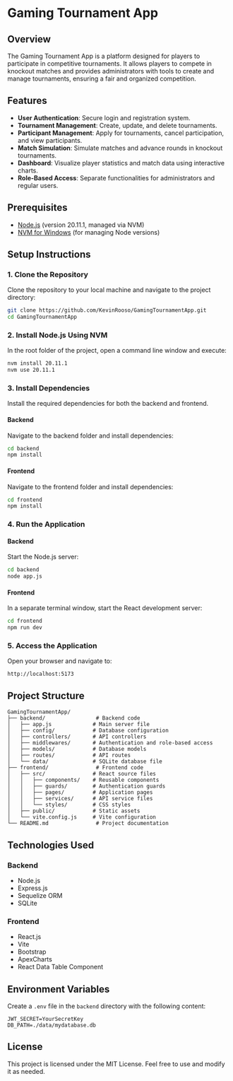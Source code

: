 # Gaming Tournament App

## Overview

The Gaming Tournament App is a platform designed for players to participate in competitive tournaments. It allows players to compete in knockout matches and provides administrators with tools to create and manage tournaments, ensuring a fair and organized competition.

## Features

- **User Authentication**: Secure login and registration system.
- **Tournament Management**: Create, update, and delete tournaments.
- **Participant Management**: Apply for tournaments, cancel participation, and view participants.
- **Match Simulation**: Simulate matches and advance rounds in knockout tournaments.
- **Dashboard**: Visualize player statistics and match data using interactive charts.
- **Role-Based Access**: Separate functionalities for administrators and regular users.

## Prerequisites

- [Node.js](https://nodejs.org/) (version 20.11.1, managed via NVM)
- [NVM for Windows](https://github.com/coreybutler/nvm-windows) (for managing Node versions)

## Setup Instructions

### 1. Clone the Repository

Clone the repository to your local machine and navigate to the project directory:

```bash
git clone https://github.com/KevinRooso/GamingTournamentApp.git
cd GamingTournamentApp
```

### 2. Install Node.js Using NVM

In the root folder of the project, open a command line window and execute:

```bash
nvm install 20.11.1
nvm use 20.11.1
```

### 3. Install Dependencies

Install the required dependencies for both the backend and frontend.

#### Backend
Navigate to the backend folder and install dependencies:

```bash
cd backend
npm install
```

#### Frontend
Navigate to the frontend folder and install dependencies:

```bash
cd frontend
npm install
```

### 4. Run the Application

#### Backend
Start the Node.js server:

```bash
cd backend
node app.js
```

#### Frontend
In a separate terminal window, start the React development server:

```bash
cd frontend
npm run dev
```

### 5. Access the Application

Open your browser and navigate to:

```
http://localhost:5173
```

## Project Structure

```
GamingTournamentApp/
├── backend/                # Backend code
│   ├── app.js             # Main server file
│   ├── config/            # Database configuration
│   ├── controllers/       # API controllers
│   ├── middlewares/       # Authentication and role-based access
│   ├── models/            # Database models
│   ├── routes/            # API routes
│   └── data/              # SQLite database file
├── frontend/               # Frontend code
│   ├── src/               # React source files
│   │   ├── components/    # Reusable components
│   │   ├── guards/        # Authentication guards
│   │   ├── pages/         # Application pages
│   │   ├── services/      # API service files
│   │   └── styles/        # CSS styles
│   ├── public/            # Static assets
│   └── vite.config.js     # Vite configuration
└── README.md               # Project documentation
```

## Technologies Used

### Backend
- Node.js
- Express.js
- Sequelize ORM
- SQLite

### Frontend
- React.js
- Vite
- Bootstrap
- ApexCharts
- React Data Table Component

## Environment Variables

Create a `.env` file in the `backend` directory with the following content:

```
JWT_SECRET=YourSecretKey
DB_PATH=./data/mydatabase.db
```

## License

This project is licensed under the MIT License. Feel free to use and modify it as needed.
